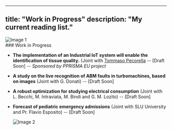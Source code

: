 
---
title: "Work in Progress"
description: "My current reading list."
---

<div class="image-container">
    <img src="https://i.giphy.com/media/v1.Y2lkPTc5MGI3NjExMWwza3EyY3hqYmY4aHd2enUxMzU1enZzNW91Nm51bmFwYjRlZnVheSZlcD12MV9pbnRlcm5hbF9naWZfYnlfaWQmY3Q9Zw/3oz8xTUmZABI3PGwDe/giphy.gif" alt="Image 1"></div>
### Work in Progress

- **The implementation of an Industrial IoT system will enable the identification of tissue quality.**  (Joint with [Tommaso Pecorella](https://arc.net/l/quote/nkcuzaqb) -- [Draft Soon] -- *Sponsored by PPRISMA EU project*

- **A study on the live recognition of ABM faults in turbomachines, based on images** (Joint with G. Donati) -- [Draft Soon]

- **A robust optimization for studying electrical consumption** (Joint with L. Becchi, M. Intraviata, M. Bindi and G. M. Lozito) -- [Draft Soon]

- **Forecast of pediatric emergency admissions** (Joint with SLU University and Pr. Flavio Esposito) -- [Draft Soon]

    <div class="image-container"><img src="https://i.giphy.com/media/v1.Y2lkPTc5MGI3NjExa2ZtdTliMm9wcnNpYXZwenA2YWdmazMxYmhkaTFodHloZHd3cGptbSZlcD12MV9pbnRlcm5hbF9naWZfYnlfaWQmY3Q9Zw/lizSDX8mHfbstV0GKw/giphy.gif" alt="Image 2">
</div>

